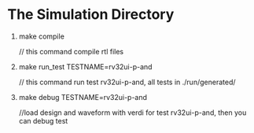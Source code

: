 The Simulation Directory
================
1. make compile
   
   // this command compile rtl files
2. make run_test TESTNAME=rv32ui-p-and
   
   // this command run test rv32ui-p-and, all tests in ./run/generated/
3. make debug TESTNAME=rv32ui-p-and
  
   //load design and waveform with verdi for test rv32ui-p-and, then you can debug test
